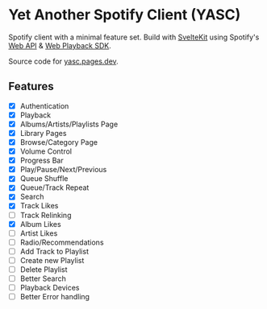 # Yet Another Spotify Client (YASC)

Spotify client with a minimal feature set. Build with [SvelteKit](https://kit.svelte.dev/) using Spotify's [Web API](https://developer.spotify.com/documentation/web-api) & [Web Playback SDK](https://developer.spotify.com/documentation/web-playback-sdk).

Source code for [yasc.pages.dev](https://yasc.pages.dev/).

## Features

- [X] Authentication
- [X] Playback
- [X] Albums/Artists/Playlists Page
- [X] Library Pages
- [X] Browse/Category Page
- [X] Volume Control
- [X] Progress Bar
- [X] Play/Pause/Next/Previous
- [X] Queue Shuffle
- [X] Queue/Track Repeat
- [X] Search
- [X] Track Likes
- [ ] Track Relinking
- [X] Album Likes
- [ ] Artist Likes
- [ ] Radio/Recommendations
- [ ] Add Track to Playlist
- [ ] Create new Playlist
- [ ] Delete Playlist
- [ ] Better Search
- [ ] Playback Devices
- [ ] Better Error handling
